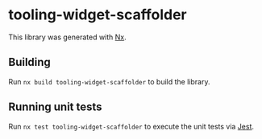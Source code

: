 # tooling-widget-scaffolder

This library was generated with [Nx](https://nx.dev).

## Building

Run `nx build tooling-widget-scaffolder` to build the library.

## Running unit tests

Run `nx test tooling-widget-scaffolder` to execute the unit tests via [Jest](https://jestjs.io).
